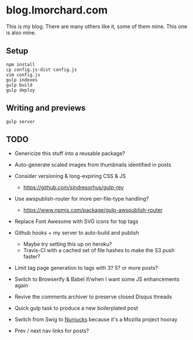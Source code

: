 # blog.lmorchard.com

This is my blog. There are many others like it, some of them mine. This one is
also mine.

## Setup
```
npm install
cp config.js-dist config.js
vim config.js
gulp indexes
gulp build
gulp deploy
```

## Writing and previews
```
gulp server
```

## TODO

* Genericize this stuff into a reusable package?

* Auto-generate scaled images from thumbnails identified in posts

* Consider versioning & long-expiring CSS & JS
  * https://github.com/sindresorhus/gulp-rev

* Use awspublish-router for more per-file-type handling?
  * https://www.npmjs.com/package/gulp-awspublish-router

* Replace Font Awesome with SVG icons for top tags

* Github hooks + my server to auto-build and publish
  * Maybe try setting this up on heroku?
  * Travis-CI with a cached set of file hashes to make the S3 push faster?

* Limit tag page generation to tags with 3? 5? or more posts?

* Switch to Browserify & Babel if/when I want some JS enhancements again

* Revive the comments archiver to preserve closed Disqus threads

* Quick gulp task to produce a new boilerplated post

* Switch from Swig to [Nunjucks](http://mozilla.github.io/nunjucks/) because it's a Mozilla project hooray

* Prev / next nav links for posts?
